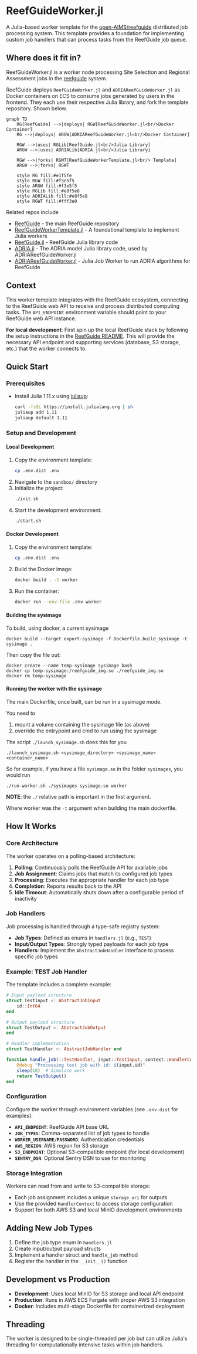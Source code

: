 # ReefGuideWorker.jl

A Julia-based worker template for the [open-AIMS/reefguide](https://github.com/open-AIMS/reefguide) distributed job processing system. This template provides a foundation for implementing custom job handlers that can process tasks from the ReefGuide job queue.

## Where does it fit in?

ReefGuideWorker.jl is a worker node processing Site Selection and Regional Assessment jobs in the [reefguide](https://github.com/open-AIMS/reefguide) system.

ReefGuide deploys `ReefGuideWorker.jl` and `ADRIAReefGuideWorker.jl` as Docker containers on ECS to consume jobs generated by users in the frontend. They each use their respective Julia library, and fork the template repository. Shown below.

```mermaid
graph TD
    RG[ReefGuide] -->|deploys| RGW[ReefGuideWorker.jl<br/>Docker Container]
    RG -->|deploys| ARGW[ADRIAReefGuideWorker.jl<br/>Docker Container]

    RGW -->|uses| RGLib[ReefGuide.jl<br/>Julia Library]
    ARGW -->|uses| ADRIALib[ADRIA.jl<br/>Julia Library]

    RGW -->|forks| RGWT[ReefGuideWorkerTemplate.jl<br/> Template]
    ARGW -->|forks| RGWT

    style RG fill:#e1f5fe
    style RGW fill:#f3e5f5
    style ARGW fill:#f3e5f5
    style RGLib fill:#e8f5e8
    style ADRIALib fill:#e8f5e8
    style RGWT fill:#fff3e0
```

Related repos include

- [ReefGuide](https://github.com/open-AIMS/reefguide) - the main ReefGuide repository
- [ReefGuideWorkerTemplate.jl](https://github.com/open-AIMS/ReefGuideWorkerTemplate.jl) - A foundational template to implement Julia workers
- [ReefGuide.jl](https://github.com/open-AIMS/ReefGuide.jl) - ReefGuide Julia library code
- [ADRIA.jl](https://github.com/open-AIMS/ADRIA.jl) - The ADRIA model Julia library code, used by ADRIAReefGuideWorker.jl
- [ADRIAReefGuideWorker.jl](https://github.com/open-AIMS/ADRIAReefGuideWorker.jl) - Julia Job Worker to run ADRIA algorithms for ReefGuide

## Context

This worker template integrates with the ReefGuide ecosystem, connecting to the ReefGuide web API to receive and process distributed computing tasks. The `API_ENDPOINT` environment variable should point to your ReefGuide web API instance.

**For local development**: First spin up the local ReefGuide stack by following the setup instructions in the [ReefGuide README](https://github.com/open-AIMS/reefguide). This will provide the necessary API endpoint and supporting services (database, S3 storage, etc.) that the worker connects to.

## Quick Start

### Prerequisites

- Install Julia 1.11.x using [juliaup](https://github.com/JuliaLang/juliaup):
  ```bash
  curl -fsSL https://install.julialang.org | sh
  juliaup add 1.11
  juliaup default 1.11
  ```

### Setup and Development

#### Local Development

1. Copy the environment template:
   ```bash
   cp .env.dist .env
   ```
2. Navigate to the `sandbox/` directory
3. Initialize the project:
   ```bash
   ./init.sh
   ```
4. Start the development environment:
   ```bash
   ./start.sh
   ```

#### Docker Development

1. Copy the environment template:
   ```bash
   cp .env.dist .env
   ```
2. Build the Docker image:
   ```bash
   docker build . -t worker
   ```
3. Run the container:
   ```bash
   docker run --env-file .env worker
   ```

#### Building the sysimage

To build, using docker, a current sysimage

```
docker build --target export-sysimage -f Dockerfile.build_sysimage -t sysimage .
```

Then copy the file out:

```
docker create --name temp-sysimage sysimage bash
docker cp temp-sysimage:/reefguide_img.so ./reefguide_img.so
docker rm temp-sysimage
```

#### Running the worker with the sysimage

The main Dockerfile, once built, can be run in a sysimage mode.

You need to

1. mount a volume containing the sysimage file (as above)
2. override the entrypoint and cmd to run using the sysimage

The script `./launch_sysimage.sh` does this for you

```
./launch_sysimage.sh <sysimage_directory> <sysimage_name> <container_name>
```

So for example, if you have a file `sysimage.so` in the folder `sysimages`, you would run

```
./run-worker.sh ./sysimages sysimage.so worker
```

**NOTE**: the `./` relative path is important in the first argument.

Where worker was the `-t` argument when building the main dockerfile.

## How It Works

### Core Architecture

The worker operates on a polling-based architecture:

1. **Polling**: Continuously polls the ReefGuide API for available jobs
2. **Job Assignment**: Claims jobs that match its configured job types
3. **Processing**: Executes the appropriate handler for each job type
4. **Completion**: Reports results back to the API
5. **Idle Timeout**: Automatically shuts down after a configurable period of inactivity

### Job Handlers

Job processing is handled through a type-safe registry system:

- **Job Types**: Defined as enums in `handlers.jl` (e.g., `TEST`)
- **Input/Output Types**: Strongly typed payloads for each job type
- **Handlers**: Implement the `AbstractJobHandler` interface to process specific job types

### Example: TEST Job Handler

The template includes a complete example:

```julia
# Input payload structure
struct TestInput <: AbstractJobInput
    id::Int64
end

# Output payload structure
struct TestOutput <: AbstractJobOutput
end

# Handler implementation
struct TestHandler <: AbstractJobHandler end

function handle_job(::TestHandler, input::TestInput, context::HandlerContext)::TestOutput
    @debug "Processing test job with id: $(input.id)"
    sleep(10)  # Simulate work
    return TestOutput()
end
```

### Configuration

Configure the worker through environment variables (see `.env.dist` for examples):

- **`API_ENDPOINT`**: ReefGuide API base URL
- **`JOB_TYPES`**: Comma-separated list of job types to handle
- **`WORKER_USERNAME/PASSWORD`**: Authentication credentials
- **`AWS_REGION`**: AWS region for S3 storage
- **`S3_ENDPOINT`**: Optional S3-compatible endpoint (for local development)
- **`SENTRY_DSN`**: Optional Sentry DSN to use for monitoring

### Storage Integration

Workers can read from and write to S3-compatible storage:

- Each job assignment includes a unique `storage_uri` for outputs
- Use the provided `HandlerContext` to access storage configuration
- Support for both AWS S3 and local MinIO development environments

## Adding New Job Types

1. Define the job type enum in `handlers.jl`
2. Create input/output payload structs
3. Implement a handler struct and `handle_job` method
4. Register the handler in the `__init__()` function

## Development vs Production

- **Development**: Uses local MinIO for S3 storage and local API endpoint
- **Production**: Runs in AWS ECS Fargate with proper AWS S3 integration
- **Docker**: Includes multi-stage Dockerfile for containerized deployment

## Threading

The worker is designed to be single-threaded per job but can utilize Julia's threading for computationally intensive tasks within job handlers.
